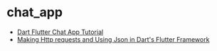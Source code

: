 # chat_app

* [Dart Flutter Chat App Tutorial](https://github.com/itcloudy/chat_app/tree/chapter-1)
* [Making Http requests and Using Json in Dart's Flutter Framework](https://github.com/itcloudy/chat_app/tree/chapter-2)
